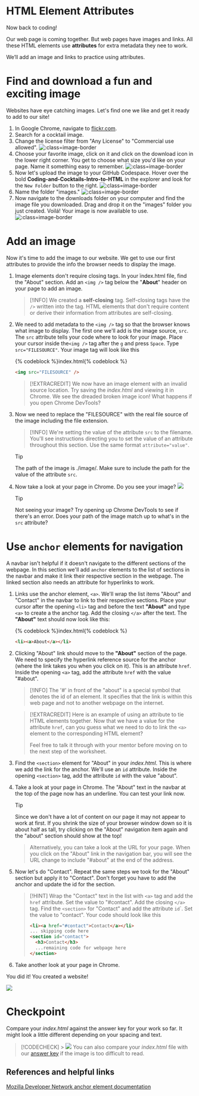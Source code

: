 # HTML Element Attributes

Now back to coding!

Our web page is coming together. But web pages have images and links. All these HTML elements use **attributes** for extra metadata they nee to work.

We’ll add an image and links to practice using attributes.

# Find and download a fun and exciting image

Websites have eye catching images. Let's find one we like and get it ready to add to our site!

1. In Google Chrome, navigate to [flickr.com](https://flickr.com).
2. Search for a cocktail image.
3. Change the license filter from "Any License" to "Commercial use allowed".
   ![](./images/flickr-filter.png ":class=image-border")
4. Choose your favorite image, click on it and click on the download icon in the lower right corner. You get to choose what size you'd like on your page. Name it something easy to remember.
   ![](./images/download.png ":class=image-border")
5. Now let's upload the image to your GitHub Codespace. Hover over the bold **Coding-and-Cocktails-Intro-to-HTML** in the explorer and look for the `New Folder` button to the right.
   ![](./images/add_folder.png ":class=image-border")
6. Name the folder "images."
   ![](./images/images_folder.png ":class=image-border")
7. Now navigate to the downloads folder on your computer and find the image file you downloaded. Drag and drop it on the "images" folder you just created. Voilá! Your image is now available to use.
   ![](./images/image_uploaded.png ":class=image-border")

# Add an image

Now it's time to add the image to our website. We get to use our first attributes to provide the info the browser needs to display the image.

1. Image elements don't require closing tags. In your ïndex.html file, find the "About" section. Add an `<img />` tag below the "**About**" header on your page to add an image.

   > [!INFO]
   > We created a **self-closing** tag. Self-closing tags have the `/>` written into the tag. HTML elements that don't require content or derive their information from attributes are self-closing.

2. We need to add metadata to the `<img />` tag so that the browser knows what image to display. The first one we'll add is the image source, `src`. The `src` attribute tells your code where to look for your image. Place your cursor inside the`<img />` tag after the `g` and press `Space`. Type `src="FILESOURCE"`. Your image tag will look like this

   {% codeblock %}index.html{% codeblock %}

   ```html
   <img src="FILESOURCE" />
   ```

   > [!EXTRACREDIT]
   > We now have an image element with an invalid source location. Try saving the _index.html_ and viewing it in Chrome. We see the dreaded broken image icon! What happens if you open Chrome DevTools?

3. Now we need to replace the "FILESOURCE" with the real file source of the image including the file extension.

   > [!INFO]
   > We're setting the value of the attribute `src` to the filename. You'll see instructions directing you to set the value of an attribute throughout this section. Use the same format `attribute="value"`.

   > [!TIP]
   > The path of the image is ./image/<filename>. Make sure to include the path for the value of the attribute `src`.

4. Now take a look at your page in Chrome. Do you see your image? ![](../../images/emojis/party-popper.png)

   > [!TIP]
   > Not seeing your image? Try opening up Chrome DevTools to see if there's an error. Does your path of the image match up to what's in the `src` attribute?

# Use `anchor` elements for navigation

A navbar isn't helpful if it doesn't navigate to the different sections of the webpage. In this section we'll add `anchor` elements to the list of sections in the navbar and make it link their respective section in the webpage. The linked section also needs an attribute for hyperlinks to work.

1. Links use the anchor element, `<a>`. We'll wrap the list items "About" and "Contact" in the navbar to link to their respective sections. Place your cursor after the opening `<li>` tag and before the text **"About"** and type `<a>` to create a the anchor tag. Add the closing `</a>` after the text. The **"About"** text should now look like this:

   {% codeblock %}index.html{% codeblock %}

   ```html
   <li><a>About</a></li>
   ```

2. Clicking "About" link should move to the **"About"** section of the page. We need to specify the hyperlink reference source for the anchor (where the link takes you when you click on it). This is an attribute `href`. Inside the opening `<a>` tag, add the attribute `href` with the value "#about".

   > [!INFO]
   > The '#' in front of the "about" is a special symbol that denotes the id of an element. It specifies that the link is within this web page and not to another webpage on the internet.

   > [!EXTRACREDIT]
   > Here is an example of using an attribute to tie HTML elements together. Now that we have a value for the attribute `href`, can you guess what we need to do to link the `<a>` element to the corresponding HTML element?
   >
   > Feel free to talk it through with your mentor before moving on to the next step of the worksheet.

3. Find the `<section>` element for "About" in your _index.html_. This is where we add the link for the anchor. We'll use an `id` attribute. Inside the opening `<section>` tag, add the attribute `id` with the value "about".

4. Take a look at your page in Chrome. The "About" text in the navbar at the top of the page now has an underline. You can test your link now.

   > [!TIP]
   > Since we don't have a lot of content on our page it may not appear to work at first. If you shrink the size of your browser window down so it is about half as tall, try clicking on the "About" navigation item again and the "about" section should show at the top!

   >Alternatively, you can take a look at the URL for your page. When you click on the "About" link in the navigation bar, you will see the URL change to include "#about" at the end of the address.

5. Now let's do "Contact". Repeat the same steps we took for the "About" section but apply it to "Contact". Don't forget you have to add the anchor and update the id for the section.

   > [!HINT]
   > Wrap the "Contact" text in the list with `<a>` tag and add the `href` attribute. Set the value to "#contact". Add the closing `</a>` tag. Find the `<section>` for "Contact" and add the attribute `id`</code>`. Set the value to "contact". Your code should look like this
   >
   > ```html
   > <li><a href="#contact">Contact</a></li>
   > ... skipping code here
   > <section id="contact">
   >   <h3>Contact</h3>
   >   ...remaining code for webpage here
   > </section>
   > ```

6. Take another look at your page in Chrome.

You did it! You created a website!

![](https://media.giphy.com/media/uaPeNbMJlGBPdZ5ube/giphy.gif)

# Checkpoint

Compare your _index.html_ against the answer key for your work so far. It might look a little different depending on your spacing and text.

> [!CODECHECK] > ![](./images/html-checkpoint-2.png)
> You can also compare your _index.html_ file with our [answer key](https://github.com/KansasCityWomeninTechnology/AnswerKeys/blob/checkpoint-html-attributes/html/index.html) if the image is too difficult to read.

## References and helpful links

[Mozilla Developer Network anchor element documentation](https://developer.mozilla.org/en-US/docs/Web/HTML/Element/a)
